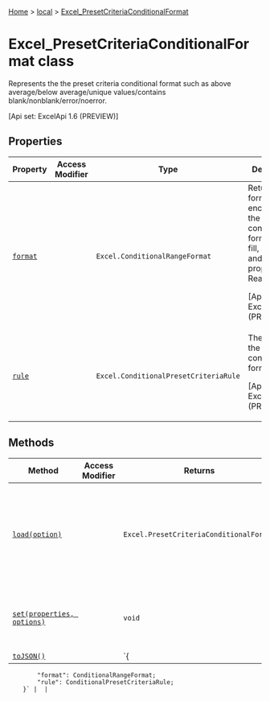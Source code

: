 [Home](./index) &gt; [local](local.md) &gt; [Excel\_PresetCriteriaConditionalFormat](local.excel_presetcriteriaconditionalformat.md)

# Excel\_PresetCriteriaConditionalFormat class

Represents the the preset criteria conditional format such as above average/below average/unique values/contains blank/nonblank/error/noerror. 

 \[Api set: ExcelApi 1.6 (PREVIEW)\]

## Properties

|  Property | Access Modifier | Type | Description |
|  --- | --- | --- | --- |
|  [`format`](local.excel_presetcriteriaconditionalformat.format.md) |  | `Excel.ConditionalRangeFormat` | Returns a format object, encapsulating the conditional formats font, fill, borders, and other properties. Read-only. <p/> \[Api set: ExcelApi 1.6 (PREVIEW)\] |
|  [`rule`](local.excel_presetcriteriaconditionalformat.rule.md) |  | `Excel.ConditionalPresetCriteriaRule` | The rule of the conditional format. <p/> \[Api set: ExcelApi 1.6 (PREVIEW)\] |

## Methods

|  Method | Access Modifier | Returns | Description |
|  --- | --- | --- | --- |
|  [`load(option)`](local.excel_presetcriteriaconditionalformat.load.md) |  | `Excel.PresetCriteriaConditionalFormat` | Queues up a command to load the specified properties of the object. You must call "context.sync()" before reading the properties. |
|  [`set(properties, options)`](local.excel_presetcriteriaconditionalformat.set.md) |  | `void` | Sets multiple properties on the object at the same time, based on JSON input. |
|  [`toJSON()`](local.excel_presetcriteriaconditionalformat.tojson.md) |  | `{
            "format": ConditionalRangeFormat;
            "rule": ConditionalPresetCriteriaRule;
        }` |  |

